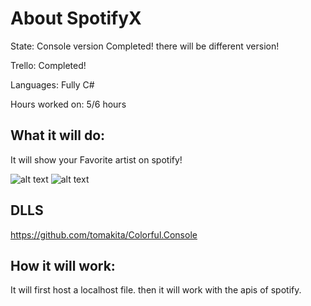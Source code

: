 # About SpotifyX
 State: Console version Completed! there will be different version!
 
 Trello: Completed!
 
 Languages: Fully C#

 Hours worked on: 5/6 hours

## What it will do: 
It will show your Favorite artist on spotify!

![alt text](https://image.prntscr.com/image/Z7A4XzHhTyGI6uJo3gR-Kw.png)
![alt text](http://i.prntscr.com/bJWBdlIiRMGp3rnj6f6LhQ.png)

## DLLS

https://github.com/tomakita/Colorful.Console


## How it will work:
It will first host a localhost file. then it will work with the apis of spotify.


